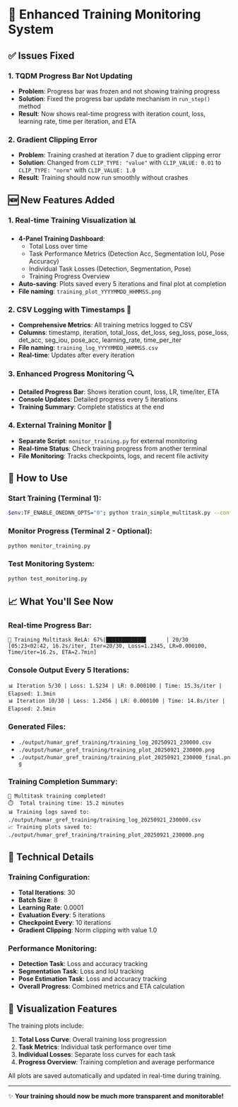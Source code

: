 # 🚀 Enhanced Training Monitoring System

## ✅ Issues Fixed

### 1. **TQDM Progress Bar Not Updating**
- **Problem**: Progress bar was frozen and not showing training progress
- **Solution**: Fixed the progress bar update mechanism in `run_step()` method
- **Result**: Now shows real-time progress with iteration count, loss, learning rate, time per iteration, and ETA

### 2. **Gradient Clipping Error**
- **Problem**: Training crashed at iteration 7 due to gradient clipping error
- **Solution**: Changed from `CLIP_TYPE: "value"` with `CLIP_VALUE: 0.01` to `CLIP_TYPE: "norm"` with `CLIP_VALUE: 1.0`
- **Result**: Training should now run smoothly without crashes

## 🆕 New Features Added

### 1. **Real-time Training Visualization** 📊
- **4-Panel Training Dashboard**:
  - Total Loss over time
  - Task Performance Metrics (Detection Acc, Segmentation IoU, Pose Accuracy)
  - Individual Task Losses (Detection, Segmentation, Pose)
  - Training Progress Overview
- **Auto-saving**: Plots saved every 5 iterations and final plot at completion
- **File naming**: `training_plot_YYYYMMDD_HHMMSS.png`

### 2. **CSV Logging with Timestamps** 📝
- **Comprehensive Metrics**: All training metrics logged to CSV
- **Columns**: timestamp, iteration, total_loss, det_loss, seg_loss, pose_loss, det_acc, seg_iou, pose_acc, learning_rate, time_per_iter
- **File naming**: `training_log_YYYYMMDD_HHMMSS.csv`
- **Real-time**: Updates after every iteration

### 3. **Enhanced Progress Monitoring** 🔍
- **Detailed Progress Bar**: Shows iteration count, loss, LR, time/iter, ETA
- **Console Updates**: Detailed progress every 5 iterations
- **Training Summary**: Complete statistics at the end

### 4. **External Training Monitor** 👀
- **Separate Script**: `monitor_training.py` for external monitoring
- **Real-time Status**: Check training progress from another terminal
- **File Monitoring**: Tracks checkpoints, logs, and recent file activity

## 🎯 How to Use

### Start Training (Terminal 1):
```bash
$env:TF_ENABLE_ONEDNN_OPTS="0"; python train_simple_multitask.py --config-file configs/humar_gref_training.yaml --num-gpus 1
```

### Monitor Progress (Terminal 2 - Optional):
```bash
python monitor_training.py
```

### Test Monitoring System:
```bash
python test_monitoring.py
```

## 📈 What You'll See Now

### Real-time Progress Bar:
```
🚀 Training Multitask ReLA: 67%|████████████▋      | 20/30 [05:23<02:42, 16.2s/iter, Iter=20/30, Loss=1.2345, LR=0.000100, Time/iter=16.2s, ETA=2.7min]
```

### Console Output Every 5 Iterations:
```
📊 Iteration 5/30 | Loss: 1.5234 | LR: 0.000100 | Time: 15.3s/iter | Elapsed: 1.3min
📊 Iteration 10/30 | Loss: 1.2456 | LR: 0.000100 | Time: 14.8s/iter | Elapsed: 2.5min
```

### Generated Files:
- `./output/humar_gref_training/training_log_20250921_230000.csv`
- `./output/humar_gref_training/training_plot_20250921_230000.png`
- `./output/humar_gref_training/training_plot_20250921_230000_final.png`

### Training Completion Summary:
```
🎉 Multitask training completed!
⏱️  Total training time: 15.2 minutes
📊 Training logs saved to: ./output/humar_gref_training/training_log_20250921_230000.csv
📈 Training plots saved to: ./output/humar_gref_training/training_plot_20250921_230000.png
```

## 🔧 Technical Details

### Training Configuration:
- **Total Iterations**: 30
- **Batch Size**: 8
- **Learning Rate**: 0.0001
- **Evaluation Every**: 5 iterations
- **Checkpoint Every**: 10 iterations
- **Gradient Clipping**: Norm clipping with value 1.0

### Performance Monitoring:
- **Detection Task**: Loss and accuracy tracking
- **Segmentation Task**: Loss and IoU tracking  
- **Pose Estimation Task**: Loss and accuracy tracking
- **Overall Progress**: Combined metrics and ETA calculation

## 🎨 Visualization Features

The training plots include:
1. **Total Loss Curve**: Overall training loss progression
2. **Task Metrics**: Individual task performance over time
3. **Individual Losses**: Separate loss curves for each task
4. **Progress Overview**: Training completion and average performance

All plots are saved automatically and updated in real-time during training.

---

✨ **Your training should now be much more transparent and monitorable!**